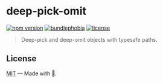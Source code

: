 # deep-pick-omit

[![npm version][version-src]][version-href]
[![bundlephobia][bundle-src]][bundle-href]
[![license][license-src]][license-href]

> Deep-pick and deep-omit objects with typesafe paths.

## License

[MIT](./LICENSE) — Made with 💖.

<!-- Badges -->

[version-src]: https://img.shields.io/npm/v/deep-pick-omit?style=flat-square&labelColor=313244&color=f38ba8
[version-href]: https://npmjs.com/package/deep-pick-omit
[bundle-src]: https://img.shields.io/bundlephobia/minzip/deep-pick-omit?style=flat-square&labelColor=313244&color=f38ba8
[bundle-href]: https://bundlephobia.com/result?p=deep-pick-omit
[license-src]: https://img.shields.io/github/license/prazdevs/deep-pick-omit?style=flat-square&labelColor=313244&color=f38ba8
[license-href]: https://github.com/prazdevs/deep-pick-omit/blob/main/LICENSE
